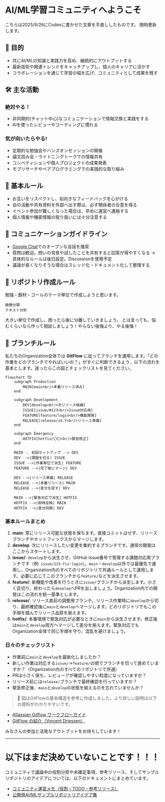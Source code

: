 # AI/ML学習コミュニティへようこそ

こちらは2025/9/26にCodexに書かせた文章を手直ししたものです。
随時更新します。

## 🎯 目的
- 共にAI/MLの知識と実践力を高め、継続的にアウトプットする
- 最新技術や関連トレンドをキャッチアップし、個人のキャリアに活かす
- コラボレーションを通じて学習の幅を広げ、コミュニティとして成果を残す

## 🛠 主な活動

### 絶対やる！
- 非同期的(チャット中心)なコミュニケーションで情報交換と実践をする
- AIを使ったレビューやコーディングに慣れる

### 気が向いたらやる!
- 定期的な勉強会やハンズオンセッションの開催
- 論文読み会・ライトニングトークでの情報共有
- コンペティションや個人プロジェクトの成果発表
- モブリサーチやペアプログラミングでの実践的な取り組み

## 📌 基本ルール
- お互いをリスペクトし、前向きなフィードバックを心がける
- 会の活動や共有資料を外部へ出す際は、必ず関係者の合意を得る
- イベント参加が難しくなった場合は、早めに運営へ連絡する
- 個人情報や機密情報の取り扱いには十分注意する

## 💬 コミュニケーションガイドライン
- [Google Chat](https://chat.google.com/room/AAQAbM2IUD0?cls=7)でのオープンな会話を推奨
- 質問は歓迎。問いの背景や試したことを共有すると回答が得やすくなる → 具体的なルールは後日設定。Discussionを使用予定
- 議論が長くなりそうな場合はスレッド化・ドキュメント化して整理する

## 📕 リポジトリ作成ルール
勉強・題材・ゴールのテーマ単位で作成しようと思います。

```
画像分類
テキスト分析
```

大きい単位で作成し、困ったら後に分離していきましょう。
とは言っても、悩むくらいなら作って相談しましょう！やらない後悔より、やる後悔！

## 🌲 ブランチルール
私たちのOrganization全体では **GitFlow** に従ってブランチを運用します。「どの作業をどのブランチでやればいいの？」がすぐに判断できるよう、以下の流れを基本とします。迷ったらこの図とチェックリストを見てください。

```mermaid
flowchart TD
    subgraph Production
        MAIN[main<br/>本番リリース済み]
    end

    subgraph Development
        DEV[develop<br/>次リリース候補]
        ISSUE[issue/#123<br/>Issue対応用]
        FEATURE[feature/login<br/>機能開発]
        RELEASE[release/vX.Y<br/>リリース準備]
    end

    subgraph Emergency
        HOTFIX[hotfix/〇〇<br/>緊急修正]
    end

    MAIN -. 初回セットアップ .-> DEV
    DEV -->|課題を切る| ISSUE
    ISSUE -->|作業単位で派生| FEATURE
    FEATURE -->|完了後にマージ| DEV

    DEV -->|リリース準備| RELEASE
    RELEASE -->|本番リリース| MAIN
    RELEASE -->|差分を戻す| DEV

    MAIN -->|緊急対応で派生| HOTFIX
    HOTFIX -->|即時反映| MAIN
    HOTFIX -->|差分同期| DEV
```

### 基本ルールまとめ
1. **main**: 常にリリース可能な状態を保ちます。直接コミットはせず、リリースブランチやホットフィックスからマージします。
2. **develop**: 次にリリースしたい変更を集約するブランチです。通常の開発はここからスタートします。
3. **issue/**: `develop`から派生させ、GitHub Issue番号で管理する課題対応用ブランチです（例: `issue/123-fix-login`）。`main`・`develop`以外では最優先で運用し、Organization内のすべてのリポジトリで共通ルールとして運用します。必要に応じてこのブランチから`feature/`などを派生させます。
4. **feature/**: 新機能や改善を行うときに`issue/`ブランチから派生します。小さく区切り、終わったら`develop`へPRを出しましょう。Organization内での開発はこの流れを統一基準とします。
5. **release/**: リリース直前の調整用ブランチ。リリース作業時に`develop`から切り、最終確認後に`main`と`develop`へマージします。どのリポジトリでもこの手順を踏んでリリース品質を揃えます。
6. **hotfix/**: 本番環境で緊急対応が必要なときに`main`から派生させます。修正後は`main`と`develop`両方へマージして差分を揃えます。緊急対応でもOrganization全体で同じ手順を守り、混乱を避けましょう。

### 日々のチェックリスト
- 作業前に`main`と`develop`を最新化しましたか？
- 新しい作業は対応する`issue/`→`feature/`の順でブランチを切って進めていますか？（Organization内のすべてのリポジトリで共通）
- PRは小さく保ち、レビューアが確認しやすい粒度になっていますか？
- リリース前には`release/`ブランチで最終確認を行っていますか？
- 緊急修正後、`main`と`develop`の状態を揃えるのを忘れていませんか？

> 📎 図はGitFlowの基本構造を参考に作成しました。より詳しい説明は以下の資料がわかりやすいです。

- [Atlassian Gitflow ワークフローガイド](https://www.atlassian.com/ja/git/tutorials/comparing-workflows/gitflow-workflow)
- [GitFlow の紹介（Vincent Driessen）](https://nvie.com/posts/a-successful-git-branching-model/)

みなさんの参加と活発なアウトプットをお待ちしています！

---

# 以下はまだ決めていないことです！！！

コミュニティで議論中の役割分担や未確定事項、参考リソース、そしてサンプルリポジトリのアイデアについては、以下のドキュメントにまとめています。

- [コミュニティ運営メモ（役割・TODO・参考リソース）](./pending-decisions.md)
- [公開用AI/MLサンプルリポジトリアイデア集](./sample-repository-ideas.md)
